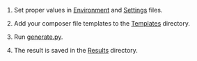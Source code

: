 1. Set proper values in [Environment](./Settings/Environment.py) and [Settings](./Settings/Settings.py) files.

2. Add your composer file templates to the [Templates](./Templates/) directory.

3. Run [generate.py](./generate.py).

4. The result is saved in the [Results](./Results/) directory.
